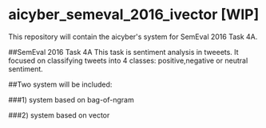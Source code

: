 # aicyber_semeval_2016_ivector [WIP]

This repository will contain the aicyber's system for SemEval 2016 Task 4A.

##SemEval 2016 Task 4A
This task is sentiment analysis in tweeets. It focused on classifying tweets into 4 classes: positive,negative or neutral sentiment.

##Two system will be included:

###1) system based on bag-of-ngram

###2) system based on vector

